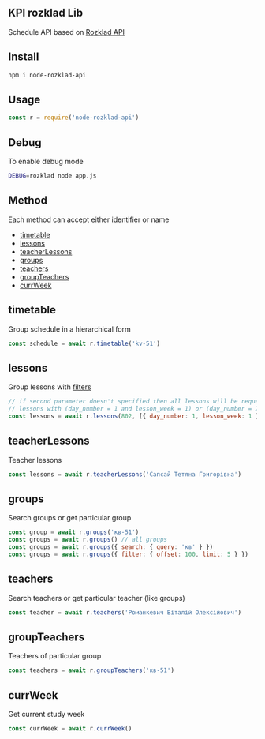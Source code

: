## KPI rozklad Lib
Schedule API based on [Rozklad API](https://api.rozklad.org.ua/)

## Install
```bash
npm i node-rozklad-api
```
## Usage
```js
const r = require('node-rozklad-api')
```
## Debug
To enable debug mode
```bash
DEBUG=rozklad node app.js
```
## Method
Each method can accept either identifier or name
- [timetable](#timetable)
- [lessons](#lessons)
- [teacherLessons](#teacherlessons)
- [groups](#groups)
- [teachers](#teachers)
- [groupTeachers](#groupteachers)
- [currWeek](#currweek)

## timetable

Group schedule in a hierarchical form

```js
const schedule = await r.timetable('kv-51')
```

## lessons

Group lessons with [filters](https://api.rozklad.org.ua/v2/doc_groups)

```js
// if second parameter doesn't specified then all lessons will be requested
// lessons with (day_number = 1 and lesson_week = 1) or (day_number = 2)
const lessons = await r.lessons(802, [{ day_number: 1, lesson_week: 1 }, { day_number: 2 }])
```

## teacherLessons

Teacher lessons

```js
const lessons = await r.teacherLessons('Сапсай Тетяна Григорівна')
```

## groups

Search groups or get particular group

```js
const group = await r.groups('кв-51')
const groups = await r.groups() // all groups
const groups = await r.groups({ search: { query: 'кв' } })
const groups = await r.groups({ filter: { offset: 100, limit: 5 } })
```

## teachers

Search teachers or get particular teacher (like groups)

```js
const teacher = await r.teachers('Романкевич Віталій Олексійович')
```

## groupTeachers

Teachers of particular group

```js
const teachers = await r.groupTeachers('кв-51')
```

## currWeek

Get current study week

```js
const currWeek = await r.currWeek()
```
